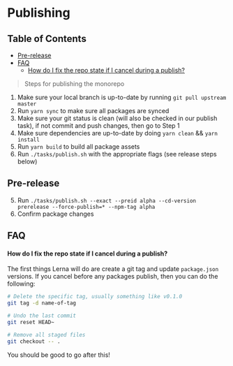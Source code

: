 # Publishing

<!-- prettier-ignore-start -->
<!-- START doctoc generated TOC please keep comment here to allow auto update -->
<!-- DON'T EDIT THIS SECTION, INSTEAD RE-RUN doctoc TO UPDATE -->
## Table of Contents

- [Pre-release](#pre-release)
- [FAQ](#faq)
    - [How do I fix the repo state if I cancel during a publish?](#how-do-i-fix-the-repo-state-if-i-cancel-during-a-publish)

<!-- END doctoc generated TOC please keep comment here to allow auto update -->
<!-- prettier-ignore-end -->

> Steps for publishing the monorepo

1. Make sure your local branch is up-to-date by running `git pull upstream master`
2. Run `yarn sync` to make sure all packages are synced
3. Make sure your git status is clean (will also be checked in our publish task), if not commit and push changes, then go to Step 1
4. Make sure dependencies are up-to-date by doing `yarn clean` && `yarn install`
5. Run `yarn build` to build all package assets
6. Run `./tasks/publish.sh` with the appropriate flags (see release steps below)

## Pre-release

5. Run `./tasks/publish.sh --exact --preid alpha --cd-version prerelease --force-publish=* --npm-tag alpha`
6. Confirm package changes

## FAQ

#### How do I fix the repo state if I cancel during a publish?

The first things Lerna will do are create a git tag and update `package.json` versions. If you cancel before any packages publish, then you can do the following:

```bash
# Delete the specific tag, usually something like v0.1.0
git tag -d name-of-tag
```

```bash
# Undo the last commit
git reset HEAD~

# Remove all staged files
git checkout -- .
```

You should be good to go after this!

